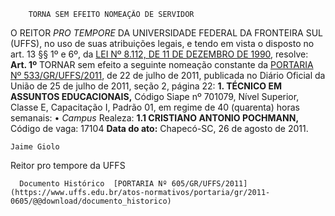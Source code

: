         TORNA SEM EFEITO NOMEAÇÃO DE SERVIDOR  

 O REITOR *PRO TEMPORE*  DA UNIVERSIDADE FEDERAL DA FRONTEIRA SUL (UFFS), no uso de suas atribuições legais, e tendo em vista o disposto no art. 13 §§ 1º e 6º, da [LEI Nº 8.112, DE 11 DE DEZEMBRO DE 1990](http://www.planalto.gov.br/ccivil_03/LEIS/L8112cons.htm), resolve:   **Art. 1º**  TORNAR sem efeito a seguinte nomeação constante da [PORTARIA Nº 533/GR/UFFS/2011](http://www.uffs.edu.br/atos-normativos/portaria/gr/2011-0533), de 22 de julho de 2011, publicada no Diário Oficial da União de 25 de julho de 2011, seção 2, página 22: **1. TÉCNICO EM ASSUNTOS EDUCACIONAIS,** Código Siape nº 701079, Nível Superior, Classe E, Capacitação I, Padrão 01, em regime de 40 (quarenta) horas semanais: • *Campus*  Realeza: **1.1 CRISTIANO ANTONIO POCHMANN,** Código de vaga: 17104        **Data do ato:** Chapecó-SC, 26 de agosto de 2011.   
 

    Jaime Giolo   
 Reitor pro tempore da UFFS 

      Documento Histórico  [PORTARIA Nº 605/GR/UFFS/2011](https://www.uffs.edu.br/atos-normativos/portaria/gr/2011-0605/@@download/documento_historico)     
      